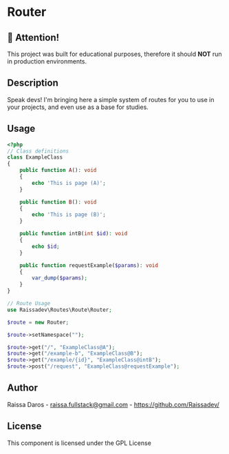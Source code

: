 # Router

## :stop_sign: Attention!

This project was built for educational purposes, therefore it should **NOT** run in production environments.

## Description

Speak devs! I'm bringing here a simple system of routes for you to use in your projects, and even use as a base for studies.

## Usage

```php
<?php
// Class definitions
class ExampleClass
{
    public function A(): void
    {
        echo 'This is page (A)';
    }

    public function B(): void
    {
        echo 'This is page (B)';
    }

    public function intB(int $id): void
    {
        echo $id;
    }

    public function requestExample($params): void
    {
        var_dump($params);
    }
}

// Route Usage
use Raissadev\Routes\Route\Router;

$route = new Router;

$route->setNamespace("");

$route->get("/", "ExampleClass@A");
$route->get("/example-b", "ExampleClass@B");
$route->get("/example/{id}", "ExampleClass@intB");
$route->post("/request", "ExampleClass@requestExample");


```

## Author
Raissa Daros - raissa.fullstack@gmail.com - https://github.com/Raissadev/

## License
This component is licensed under the GPL License

